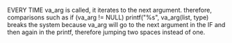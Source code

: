 EVERY TIME va_arg is called, it iterates to the next argument. therefore, comparisons such as 
if (va_arg != NULL)
	printf("%s", va_arg(list, type)
breaks the system because va_arg will go to the next argument in the IF and then again in the printf, therefore jumping two spaces instead of one.
